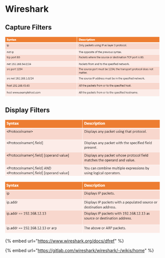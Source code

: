 # Wireshark

## Capture Filters

![basic capture filters](<../../../../.gitbook/assets/image (4).png>)

## Display Filters

![](<../../../../.gitbook/assets/image (3).png>)

![](../../../../.gitbook/assets/image.png)

{% embed url="https://www.wireshark.org/docs/dfref" %}

{% embed url="https://gitlab.com/wireshark/wireshark/-/wikis/home" %}
